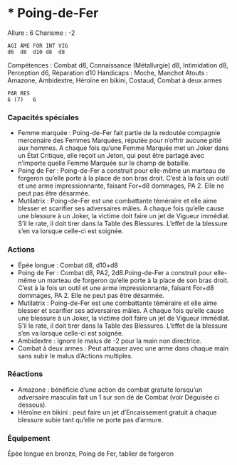 # * Poing-de-Fer

Allure : 6
Charisme : -2

	AGI	ÂME	FOR	INT	VIG
	d6	d8	d10	d8	d8

Compétences : Combat d8, Connaissance (Métallurgie) d8, Intimidation d8, Perception d6, Réparation d10
Handicaps : Moche, Manchot
Atouts : Amazone, Ambidextre, Héroïne en bikini, Costaud, Combat à deux armes

	PAR	RES
	6 (7)	6

### Capacités spéciales
- Femme marquée : Poing-de-Fer fait partie de la redoutée compagnie mercenaire des Femmes Marquées, réputée pour n’offrir aucune pitié aux hommes. A chaque fois qu’une Femme Marquée met un Joker dans un État Critique, elle reçoit un Jeton, qui peut être partagé avec n’importe quelle Femme Marquée sur le champ de bataille.
- Poing de Fer : Poing-de-Fer a construit pour elle-même un marteau de forgeron qu’elle porte à la place de son bras droit. C’est à la fois un outil et une arme impressionnante, faisant For+d8 dommages, PA 2. Elle ne peut pas être désarmée.
- Mutilatrix : Poing-de-Fer est une combattante téméraire et elle aime blesser et scarifier ses adversaires mâles. A chaque fois qu’elle cause une blessure à un Joker, la victime doit faire un jet de Vigueur immédiat. S’il le rate, il doit tirer dans la Table des Blessures. L’effet de la blessure s’en va lorsque celle-ci est soignée.

### Actions
- Épée longue : Combat d8, d10+d8
- Poing de Fer : Combat d8, PA2, 2d8.Poing-de-Fer a construit pour elle-même un marteau de forgeron qu’elle porte à la place de son bras droit. C’est à la fois un outil et une arme impressionnante, faisant For+d8 dommages, PA 2. Elle ne peut pas être désarmée.
- Mutilatrix : Poing-de-Fer est une combattante téméraire et elle aime blesser et scarifier ses adversaires mâles. A chaque fois qu’elle cause une blessure à un Joker, la victime doit faire un jet de Vigueur immédiat. S’il le rate, il doit tirer dans la Table des Blessures. L’effet de la blessure s’en va lorsque celle-ci est soignée.
- Ambidextre : Ignore le malus de -2 pour la main non directrice.
- Combat à deux armes : Peut attaquer avec une arme dans chaque main sans subir le malus d’Actions multiples.

### Réactions
- Amazone : bénéficie d’une action de combat gratuite lorsqu’un adversaire masculin fait un 1 sur son dé de Combat (voir Déguisée ci dessous).
- Héroïne en bikini : peut faire un jet d’Encaissement gratuit à chaque blessure subie tant qu’elle ne porte pas d’armure.

### Équipement
Épée longue en bronze, Poing de Fer, tablier de forgeron
